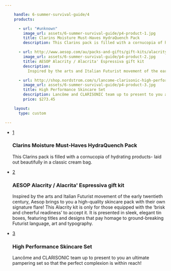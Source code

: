 ```yaml
---

    handle: 6-summer-survival-guide/4
    products:

      - url: "#unknown"
        image_url: assets/6-summer-survival-guide/p4-product-1.jpg
        title: Clarins Moisture Must-Haves HydraQuench Pack
        description: This Clarins pack is filled with a cornucopia of hydrating products- laid out beautifully in a classic cream bag.

      - url: http://www.aesop.com/au/packs-and-gifts/gift-kits/alacrity-gift-kit.html
        image_url: assets/6-summer-survival-guide/p4-product-2.jpg
        title: AESOP Alacrity / Alacrita' Espressiva gift kit
        description:
          Inspired by the arts and Italian Futurist movement of the early twentieth century, Aesop brings to you a high-quality skincare pack with their own signature flare! This Alacrity kit is only for those equipped with the ‘brisk and cheerful readiness’ to accept it. It is presented in sleek, elegant tin boxes, featuring titles and designs that pay homage to ground-breaking Futurist language, art and typography.

      - url: http://shop.nordstrom.com/s/lancome-clarisonic-high-performance-skincare-set-321-value/3639478?origin=category-personalizedsort&contextualcategoryid=0&fashionColor=&resultback=336&cm_sp=personalizedsort-_-browseresults-_-1_1_C
        image_url: assets/6-summer-survival-guide/p4-product-3.jpg
        title: High Performance Skincare Set
        description: Lancôme and CLARISONIC team up to present to you an ultimate pampering set so that the perfect complexion is within reach!
        price: $273.45

    layout:
      type: custom

---
```

<div class="content">
  <ul id="story5-giftset" class="products">
    <li class="row v-third">
      <a href="#unknown" class="hotspot product col x6" data-track="hotspot:click">
        <div class="image" style="background-image: url('/holiday/assets/6-summer-survival-guide/p4-product-1.jpg')">
          <span class="tag">1</span>
        </div>
      </a>
      <div class="details col x6">
        <h3>Clarins Moisture Must-Haves HydraQuench Pack</h3>
        <p>This Clarins pack is filled with a cornucopia of hydrating products- laid out beautifully in a classic cream bag.</p>
      </div>
    </li>
    <li class="row v-third">
      <a href="http://www.aesop.com/au/packs-and-gifts/gift-kits/alacrity-gift-kit.html" class="hotspot product col x6" data-track="hotspot:click">
        <div class="image" style="background-image: url('/holiday/assets/6-summer-survival-guide/p4-product-2.jpg')">
          <span class="tag">2</span>
        </div>
      </a>
      <div class="details col x6">
        <h3>AESOP Alacrity / Alacrita' Espressiva gift kit</h3>
        <p>Inspired by the arts and Italian Futurist movement of the early twentieth century, Aesop brings to you a high-quality skincare pack with their own signature flare! This Alacrity kit is only for those equipped with the ‘brisk and cheerful readiness’ to accept it. It is presented in sleek, elegant tin boxes, featuring titles and designs that pay homage to ground-breaking Futurist language, art and typography.</p>
      </div>
    </li>
    <li class="row v-third">
      <a href="http://shop.nordstrom.com/s/lancome-clarisonic-high-performance-skincare-set-321-value/3639478?origin=category-personalizedsort&contextualcategoryid=0&fashionColor=&resultback=336&cm_sp=personalizedsort-_-browseresults-_-1_1_C" class="hotspot product col x6" data-track="hotspot:click">
        <div class="image" style="background-image: url('/holiday/assets/6-summer-survival-guide/p4-product-3.jpg')">
          <span class="tag">3</span>
        </div>
      </a>
      <div class="details col x6">
        <h3>High Performance Skincare Set</h3>
        <p>Lancôme and CLARISONIC team up to present to you an ultimate pampering set so that the perfect complexion is within reach!</p>
      </div>
    </li>
  </ul>
</div>
